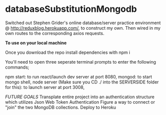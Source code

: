 # databaseSubstitutionMongodb
Switched out Stephen Grider's online database/server practice environment @ http://reduxblog.herokuapp.com/, to construct my own. Then wired in my own routes to the corresponding axios requests.  

**To use on your local machine**

Once you download the repo install dependencies with npm i

You'll need to open three seperate terminal prompts to enter the following commands;

npm start: to run react/launch dev server at port 8080,
mongod: to start mongo shell,
node server (Make sure you CD ./ into the SERVERSIDE folder for this): to launch server at port 3008,

*FUTURE GOALS*
Transplate entire project into an authentication structure which utilizes Json Web Token Authentication
Figure a way to connect or "join" the two MongoDB collections. 
Deploy to Heroku 
